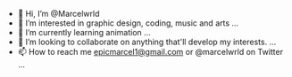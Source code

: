 - 👋 Hi, I’m @Marcelwrld
- 👀 I’m interested in graphic design, coding, music and arts ...
- 🌱 I’m currently learning animation ...
- 💞️ I’m looking to collaborate on anything that'll develop my interests. ...
- 📫 How to reach me epicmarcel1@gmail.com or @marcelwrld on Twitter ...

<!---
Marcelwrld/Marcelwrld is a ✨ special ✨ repository because its `README.md` (this file) appears on your GitHub profile.
You can click the Preview link to take a look at your changes.
--->
